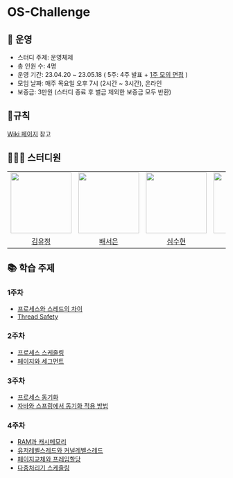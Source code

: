 # OS-Challenge
## 👋 운영
- 스터디 주제: 운영체제
- 총 인원 수: 4명
- 운영 기간: 23.04.20 ~ 23.05.18 ( 5주: 4주 발표 + [1주 모의 면접](https://github.com/CS-Challenge/OS-Challenge/wiki/%EB%A9%B4%EC%A0%91-%EC%8A%A4%ED%84%B0%EB%94%94-%EC%A7%84%ED%96%89-%EB%B0%A9%EC%8B%9D) )
- 모임 날짜: 매주 목요일 오후 7시 (2시간 ~ 3시간), 온라인
- 보증금: 3만원 (스터디 종료 후 벌금 제외한 보증금 모두 반환)

## 📍규칙
[Wiki 페이지](https://github.com/CS-Challenge/OS-Challenge/wiki/%EC%8A%A4%ED%84%B0%EB%94%94-%EA%B7%9C%EC%B9%99) 참고

## 👩🏻‍💻 스터디원
<table>
    <tr>
        <td height="140px" align="center"><img src="https://avatars.githubusercontent.com/yujung7768903" width="140px" /></td>
        <td height="140px" align="center"><img src="https://avatars.githubusercontent.com/seoeunbae" width="140px" /></td>
        <td height="140px" align="center"><img src="https://avatars.githubusercontent.com/suhyunsim" width="140px" /></td>
        <td height="140px" align="center"><img src="https://avatars.githubusercontent.com/MoonDD99" width="140px" /></td>
    </tr>
    <tr>
        <td align="center">
          <a href="https://github.com/yujung7768903"> 김유정 </a>
        </td>
        <td align="center">
          <a href="https://github.com/seoeunbae"> 배서은 </a>
        </td>
        <td align="center">
          <a href="https://github.com/suhyunsim"> 심수현 </a>
        </td>
        <td align="center">
          <a href="https://github.com/MoonDD99"> 문정현 </a>
        </td>
    </tr>
</table>
<!--
| 이름   | GitHub                                       |
| ------ | -------------------------------------------- |
| 김유정 | [@yujung7768903](https://github.com/yujung7768903) |
| 배서은 | [@seoeunbae](https://github.com/seoeunbae) |
| 심수현 | [@suhyunsim](https://github.com/suhyunsim) |
| 문정현 | [@MoonDD99](https://github.com/MoonDD99) |
-->

## 📚 학습 주제
<!-- 예시
* [주제이름](링크)
-->
### 1주차
* [프로세스와 스레드의 차이](https://github.com/CS-Challenge/OS-Challenge/tree/main/%ED%94%84%EB%A1%9C%EC%84%B8%EC%8A%A4%EC%99%80%20%EC%8A%A4%EB%A0%88%EB%93%9C%EC%9D%98%20%EC%B0%A8%EC%9D%B4%EC%A0%90)
* [Thread Safety](https://github.com/CS-Challenge/OS-Challenge/tree/main/Thread-safety)

### 2주차
* [프로세스 스케줄링](https://github.com/CS-Challenge/OS-Challenge/tree/main/%ED%94%84%EB%A1%9C%EC%84%B8%EC%8A%A4%20%EC%8A%A4%EC%BC%80%EC%A4%84%EB%A7%81)
* [페이지와 세그먼트](https://github.com/CS-Challenge/OS-Challenge/tree/main/%ED%8E%98%EC%9D%B4%EC%A7%80%EC%99%80%20%EC%84%B8%EA%B7%B8%EB%A8%BC%ED%8A%B8)

### 3주차
* [프로세스 동기화](https://github.com/CS-Challenge/OS-Challenge/tree/main/%ED%94%84%EB%A1%9C%EC%84%B8%EC%8A%A4%20%EB%8F%99%EA%B8%B0%ED%99%94)
* [자바와 스프링에서 동기화 적용 방법](https://github.com/CS-Challenge/OS-Challenge/tree/main/%EC%9E%90%EB%B0%94%EC%99%80%20%EC%8A%A4%ED%94%84%EB%A7%81%EC%97%90%EC%84%9C%20%EB%8F%99%EA%B8%B0%ED%99%94%20%EC%A0%81%EC%9A%A9%20%EB%B0%A9%EB%B2%95)

### 4주차
* [RAM과 캐시메모리](https://github.com/CS-Challenge/OS-Challenge/blob/main/RAM%EA%B3%BC%20%EC%BA%90%EC%8B%9C/RAM%EA%B3%BC%20%EC%BA%90%EC%8B%9C%EB%A9%94%EB%AA%A8%EB%A6%AC_%EC%8B%AC%EC%88%98%ED%98%84.pdf)
* [유저레벨스레드와 커널레벨스레드](https://github.com/CS-Challenge/OS-Challenge/blob/main/%EC%9C%A0%EC%A0%80%EB%A0%88%EB%B2%A8%EC%8A%A4%EB%A0%88%EB%93%9C%EC%99%80%20%EC%BB%A4%EB%84%90%EB%A0%88%EB%B2%A8%20%EC%8A%A4%EB%A0%88%EB%93%9C/%EA%B9%80%EC%9C%A0%EC%A0%95_%EC%9C%A0%EC%A0%80%EB%A0%88%EB%B2%A8%EC%8A%A4%EB%A0%88%EB%93%9C%EC%99%80_%EC%BB%A4%EB%84%90%EB%A0%88%EB%B2%A8%EC%8A%A4%EB%A0%88%EB%93%9C.pdf)
* [페이지교체와 프레임할당](https://github.com/CS-Challenge/OS-Challenge/blob/main/%ED%8E%98%EC%9D%B4%EC%A7%80%20%EA%B5%90%EC%B2%B4%20%EC%95%8C%EA%B3%A0%EB%A6%AC%EC%A6%98/%ED%8E%98%EC%9D%B4%EC%A7%80%EA%B5%90%EC%B2%B4%EC%99%80%20%ED%94%84%EB%A0%88%EC%9E%84%ED%95%A0%EB%8B%B9_%EB%B0%B0%EC%84%9C%EC%9D%80.pdf)
* [다중처리기 스케줄링](https://github.com/CS-Challenge/OS-Challenge/blob/main/%ED%94%84%EB%A1%9C%EC%84%B8%EC%8A%A4%20%EC%8A%A4%EC%BC%80%EC%A4%84%EB%A7%81/%EB%AC%B8%EC%A0%95%ED%98%84_%EB%8B%A4%EC%A4%91_%EC%B2%98%EB%A6%AC%EA%B8%B0_%EC%8A%A4%EC%BC%80%EC%A4%84%EB%A7%81.pdf)
